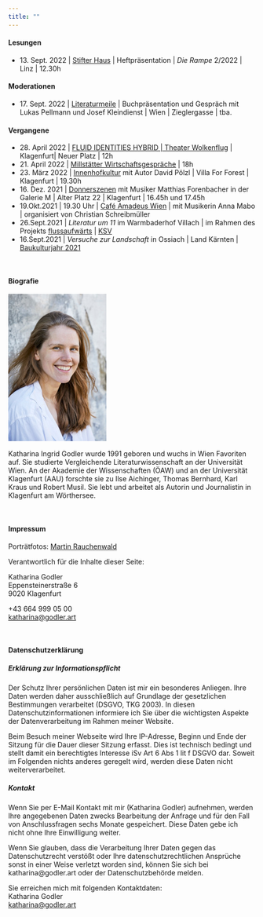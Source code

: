 ```yaml
---
title: ""
---
```


#### Lesungen

* <span style=“color:grey“>13. Sept. 2022 | <a href="https://stifterhaus.at/programm/veranstaltungen/veranstaltung?tx_news_pi1%5Baction%5D=detail&tx_news_pi1%5Bcontroller%5D=News&tx_news_pi1%5Bnews%5D=13798&cHash=c98debcd3a97d7eb3158256049224d2e">Stifter Haus</a> | Heftpräsentation | _Die Rampe_ 2/2022 | Linz | 12.30h</span>

#### Moderationen

* <span style=“color:grey“>17. Sept. 2022 | <a href="https://www.literaturmeile.at/">Literaturmeile</a> | Buchpräsentation und Gespräch mit Lukas Pellmann und Josef Kleindienst | Wien | Zieglergasse | tba.</span>

#### Vergangene

* <span style=“color:grey“>28. April 2022 | <a href="https://wolkenflug.at/">FLUID IDENTITIES HYBRID | Theater Wolkenflug</a> | Klagenfurt| Neuer Platz | 12h</span>
* <span style=“color:grey“>21. April 2022 | <a href="https://www.mwg.or.at/programm-2022/">Millstätter Wirtschaftsgespräche</a> | 18h</span>
* <span style=“color:grey“>23. März 2022 | <a href="https://innenhofkultur.at/termine/lesung-mit-katharina-godler-und-david-poelzl-villa-for-forest/">Innenhofkultur</a> mit Autor David Pölzl | Villa For Forest | Klagenfurt | 19.30h</span>
* <span style=“color:grey“>16. Dez. 2021 | <a href="https://www.facebook.com/events/3114396665552831">Donnerszenen</a> mit Musiker Matthias Forenbacher in der Galerie M | Alter Platz 22 | Klagenfurt | 16.45h und 17.45h</span>
* 19.Okt.2021 | 19.30 Uhr | <a href="https://www.facebook.com/events/417808883035395/" target="_blank">Café Amadeus Wien</a> | mit Musikerin Anna Mabo | organisiert von Christian Schreibmüller
* <span style=“color:grey“>26.Sept.2021 | _Literatur um 11_ im Warmbaderhof Villach | im Rahmen des Projekts <a href="https://www.kulturstiftung.at/aktuell/termine-siegerprojekte/" target="_blank">flussaufwärts</a> | <a href="https://kaerntner-schriftsteller.at/" target="_blank">KSV</a></span>
* <span style=“color:grey“>16.Sept.2021 | _Versuche zur Landschaft_ in Ossiach | Land Kärnten | <a href="https://architektur-kaernten.at/programm/kalender/versuche-zur-landschaft" target="_blank">Baukulturjahr 2021</a></span>
<p><br/></p>

#### Biografie
<img style="height: 300px" src="godler2_300px.jpg" />
<p>Katharina Ingrid Godler wurde 1991 geboren und wuchs in Wien Favoriten auf. Sie studierte Vergleichende Literaturwissenschaft an der Universität Wien. An der Akademie der Wissenschaften (ÖAW) und an der Universität Klagenfurt (AAU) forschte sie zu Ilse Aichinger, Thomas Bernhard, Karl Kraus und Robert Musil. Sie lebt und arbeitet als Autorin und Journalistin in Klagenfurt am Wörthersee.</p>

<p><br/></p>
<h4 id="impressum">Impressum</h4>
Porträtfotos: <a href="https://martinrauchenwald.com/">Martin Rauchenwald</a>
<p>Verantwortlich für die Inhalte dieser Seite:</p>
<p>Katharina Godler<br/>
Eppensteinerstraße 6<br/>
9020 Klagenfurt<br/>

+43 664 999 05 00<br/>
<a href="katharina@godler.art">katharina@godler.art</a></p>
<p><br/></p>
<h4 id="DSGVO">Datenschutzerklärung</h4>

<h5>Erklärung zur Informationspflicht</h5>
<p>Der Schutz Ihrer persönlichen Daten ist mir ein besonderes Anliegen. Ihre Daten werden daher ausschließlich auf Grundlage der gesetzlichen Bestimmungen verarbeitet (DSGVO, TKG 2003). In diesen Datenschutzinformationen informiere ich Sie über die wichtigsten Aspekte der Datenverarbeitung im Rahmen meiner Website.</p>

<p>Beim Besuch meiner Webseite wird Ihre IP-Adresse, Beginn und Ende der Sitzung für die Dauer dieser Sitzung erfasst. Dies ist technisch bedingt und stellt damit ein berechtigtes Interesse iSv Art 6 Abs 1 lit f DSGVO dar. Soweit im Folgenden nichts anderes geregelt wird, werden diese Daten nicht weiterverarbeitet.</p>

<h5>Kontakt</h5>
<p>Wenn Sie per E-Mail Kontakt mit mir (Katharina Godler) aufnehmen, werden Ihre angegebenen Daten zwecks Bearbeitung der Anfrage und für den Fall von Anschlussfragen sechs Monate gespeichert. Diese Daten gebe ich nicht ohne Ihre Einwilligung weiter.</p>

<p>Wenn Sie glauben, dass die Verarbeitung Ihrer Daten gegen das Datenschutzrecht verstößt oder Ihre datenschutzrechtlichen Ansprüche sonst in einer Weise verletzt worden sind, können Sie sich bei katharina@godler.art oder der Datenschutzbehörde melden.</p>
<p></p>
<p>Sie erreichen mich mit folgenden Kontaktdaten:<br/>
Katharina Godler<br/>
<a href="katharina@godler.art">katharina@godler.art</a></p>